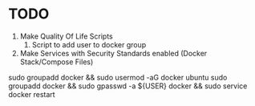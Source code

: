 # TODO
1. Make Quality Of Life Scripts
   1. Script to add user to docker group
2. Make Services with Security Standards enabled (Docker Stack/Compose Files)




sudo groupadd docker && sudo usermod -aG docker ubuntu
sudo groupadd docker && sudo gpasswd -a ${USER} docker && sudo service docker restart
